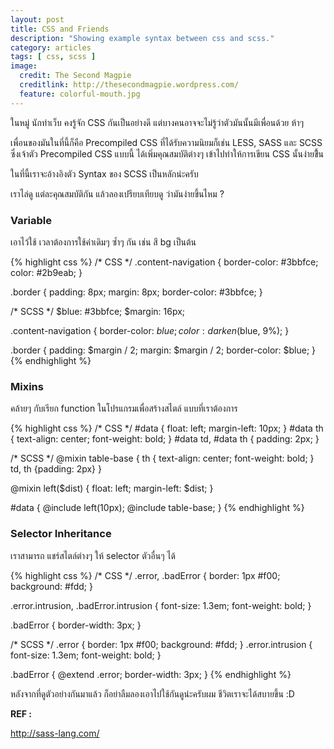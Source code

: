 ```yaml
---
layout: post
title: CSS and Friends
description: "Showing example syntax between css and scss."
category: articles
tags: [ css, scss ]
image:
  credit: The Second Magpie
  creditlink: http://thesecondmagpie.wordpress.com/
  feature: colorful-mouth.jpg
---
```




ในหมู่ นักทำเว็บ คงรู้จัก CSS กันเป็นอย่างดี แต่บางคนอาจจะไม่รู้ว่าตัวมันนั้นมีเพื่อนด้วย ห้าๆ


เพื่อนของมันในที่นี้ก็คือ Precompiled CSS ที่ได้รับความนิยมก็เช่น LESS, SASS และ SCSS ซึ่งเจ้าตัว Precompiled CSS แบบนี้
ได้เพิ่มคุณสมบัติต่างๆ เข้าไปทำให้การเขียน CSS นั้นง่ายขึึ้น

ในที่นี้เราจะอ้างอิงตัว Syntax ของ SCSS เป็นหลักน่ะครับ

เราไล่ดู แต่ละคุณสมบัติกัน แล้วลองเปรียบเทียบดู ว่ามันง่ายขึ้นไหม ?

### Variable
เอาไว้ใช้ เวลาต้องการใช้ค่าเดิมๆ ซ้ำๆ กัน เช่น สี bg เป็นต้น

{% highlight css %}
/* CSS */
.content-navigation {
  border-color: #3bbfce;
  color: #2b9eab;
}

.border {
  padding: 8px;
  margin: 8px;
  border-color: #3bbfce;
}

/* SCSS */
$blue: #3bbfce;
$margin: 16px;

.content-navigation {
  border-color: $blue;
  color:
    darken($blue, 9%);
}

.border {
  padding: $margin / 2;
  margin: $margin / 2;
  border-color: $blue;
}
{% endhighlight %}

### Mixins
คล้ายๆ กับเรียก function ในโปรแกรมเพื่อสร้างสไตล์ แบบที่เราต้องการ

{% highlight css %}
/* CSS */
#data {
  float: left;
  margin-left: 10px;
}
#data th {
  text-align: center;
  font-weight: bold;
}
#data td, #data th {
  padding: 2px;
}

/* SCSS */
@mixin table-base {
  th {
    text-align: center;
    font-weight: bold;
  }
  td, th {padding: 2px}
}

@mixin left($dist) {
  float: left;
  margin-left: $dist;
}

#data {
  @include left(10px);
  @include table-base;
}
{% endhighlight %}

### Selector Inheritance
เราสามารถ แชร์สไตล์ต่างๆ ให้ selector ตัวอื่นๆ ได้

{% highlight css %}
/* CSS */
.error, .badError {
  border: 1px #f00;
  background: #fdd;
}

.error.intrusion,
.badError.intrusion {
  font-size: 1.3em;
  font-weight: bold;
}

.badError {
  border-width: 3px;
}

/* SCSS */
.error {
  border: 1px #f00;
  background: #fdd;
}
.error.intrusion {
  font-size: 1.3em;
  font-weight: bold;
}

.badError {
  @extend .error;
  border-width: 3px;
}
{% endhighlight %}

หลังจากที่ดูตัวอย่างกันมาแล้ว ก็อย่าลืมลองเอาไปใช้กันดูน่ะครับผม ชีวิตเราจะได้สบายขึ้น :D

**REF :**

http://sass-lang.com/ 

